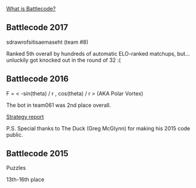 [What is Battlecode?](http://www.battlecode.org/)

## Battlecode 2017

sdrawrofsitisaemaseht (team #8)

Ranked 5th overall by hundreds of automatic ELO-ranked matchups, but... unluckily got knocked out in the round of 32 :(

## Battlecode 2016

F = < -sin(theta) / r , cos(theta) / r > (AKA Polar Vortex)

The bot in team061 was 2nd place overall.

[Strategy report](https://docs.google.com/document/d/132tMZHL0MaxyW_pqoHgDzkqlObx7lupAHxuFqhkuUyc/edit?usp=sharing)

P.S. Special thanks to The Duck (Greg McGlynn) for making his 2015 code public.


## Battlecode 2015

Puzzles

13th-16th place
